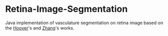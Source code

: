 # Retina-Image-Segmentation

Java implementation of vasculature segmentation on retina image based on the [Hoover](http://www.uhu.es/retinopathy/General/000301IEEETransMedImag.pdf)'s and [Zhang](http://azadproject.ir/wp-content/uploads/2014/12/2009-Retinal-Vessel-Extraction-by-Matched-Filter-with-First-Order-Derivative-of-Gaussian.pdf)'s works.

##